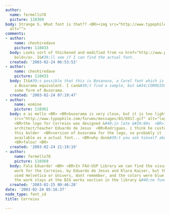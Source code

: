 ```yaml
---
author:
  name: fermello78
  picture: 110369
body: Strange S. What font is that?? <BR><img src="http://www.typophile.com/forums/messages/83/6892.jpg"
  alt="">
comments:
- author:
    name: cheshiredave
    picture: 110433
  body: Looks sort of thickened and modified from <a href="http://www.philsfonts.com/detail.html?sku=AG61208703M1">Busorama
    bold</a>. I&#39;ll see if I can find the actual font.
  created: '2003-02-24 06:53:53'
- author:
    name: cheshiredave
    picture: 110433
  body: It&#39;s possible that this is Bosanova, a Corel font which is said to be
    a Busorama equivalent. I can&#39;t find a sample, but &#34;CORREIOS&#34; is definitely
    some form of Busorama.
  created: '2003-02-24 07:19:47'
- author:
    name: eomine
    picture: 110361
  body: e ai mello <BR> <BR>busorama is very close, but it is too light. <BR> <BR><img
    src="http://www.typophile.com/forums/messages/83/6917.gif" alt="logocorreios">
    <BR>the logo for Correios was designed &#40;in late &#39;60s  <BR>iirc&#41; by
    architect/teacher Eduardo de Jesus  <BR>Rodrigues. i think he custom-designed
    this bolder  <BR>version of busorama for the logo, so probably it  <BR>isn&#39;t
    available as a actual font... <BR>why don&#39;t you ask himself about this? <BR>
    <BR>falou! <BR>
  created: '2003-02-24 21:19:19'
- author:
    name: fermello78
    picture: 110369
  body: Fala Eduardo! <BR> <BR>In FAU-USP Library we can find the visual identity
    work for the Correios, by Eduardo de Jesus and Klara Kaiser, but their proposal
    used Helvetica or Univers, dont remember, and the colors were blue and green...
    the work stays at the BIG works section in the library &#40;no fund
  created: '2003-02-25 00:46:28'
date: '2003-02-24 05:16:37'
node_type: font_id
title: Correios

---
```

